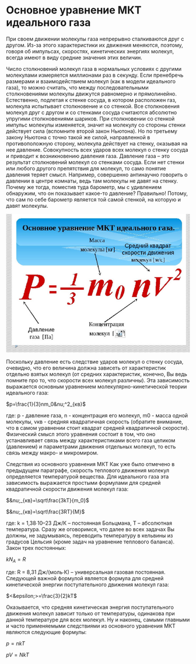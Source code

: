 # Основное уравнение МКТ идеального газа

При своем движении молекулы газа непрерывно сталкиваются друг с другом. Из-за этого характеристики их движения меняются, поэтому, говоря об импульсах, скоростях, кинетических энергиях молекул, всегда имеют в виду средние значения этих величин.

Число столкновений молекул газа в нормальных условиях с другими молекулами измеряется миллионами раз в секунду. Если пренебречь размерами и взаимодействием молекул (как в модели идеального газа), то можно считать, что между последовательными столкновениями молекулы движутся равномерно и прямолинейно. Естественно, подлетая к стенке сосуда, в котором расположен газ, молекула испытывает столкновение и со стенкой. Все столкновения молекул друг с другом и со стенками сосуда считаются абсолютно упругими столкновениями шариков. При столкновении со стенкой импульс молекулы изменяется, значит на молекулу со стороны стенки действует сила (вспомните второй закон Ньютона). Но по третьему закону Ньютона с точно такой же силой, направленной в противоположную сторону, молекула действует на стенку, оказывая на нее давление. Совокупность всех ударов всех молекул о стенку сосуда и приводит к возникновению давления газа. Давление газа – это результат столкновений молекул со стенками сосуда. Если нет стенки или любого другого препятствия для молекул, то само понятие давления теряет смысл. Например, совершенно антинаучно говорить о давлении в центре комнаты, ведь там молекулы не давят на стенку. Почему же тогда, поместив туда барометр, мы с удивлением обнаружим, что он показывает какое-то давление? Правильно! Потому, что сам по себе барометр является той самой стенкой, на которую и давят молекулы.

![](img/Screen_2.jpg)

Поскольку давление есть следствие ударов молекул о стенку сосуда, очевидно, что его величина должна зависеть от характеристик отдельно взятых молекул (от средних характеристик, конечно, Вы ведь помните про то, что скорости всех молекул различны). Эта зависимость выражается основным уравнением молекулярно-кинетической теории идеального газа:

$p=\frac{1}{3}nm_0&nu;^2_{кв}$

где: p - давление газа, n - концентрация его молекул, m0 - масса одной молекулы, vкв - средняя квадратичная скорость (обратите внимание, что в самом уравнении стоит квадрат средней квадратичной скорости). Физический смысл этого уравнения состоит в том, что оно устанавливает связь между характеристиками всего газа целиком (давлением) и параметрами движения отдельных молекул, то есть связь между макро- и микромиром.

Следствия из основного уравнения МКТ
Как уже было отмечено в предыдущем параграфе, скорость теплового движения молекул определяется температурой вещества. Для идеального газа эта зависимость выражается простыми формулами для средней квадратичной скорости движения молекул газа:

$&nu;_{кв}=\sqrt\frac{3kT}{m_0}$ 

$&nu;_{кв}=\sqrt\frac{3RT}{M}$

где: k = 1,38∙10–23 Дж/К – постоянная Больцмана, T – абсолютная температура. Сразу же оговоримся, что далее во всех задачах Вы должны, не задумываясь, переводить температуру в кельвины из градусов Цельсия (кроме задач на уравнение теплового баланса). Закон трех постоянных:

$kN_A=R$

где: R = 8,31 Дж/(моль∙К) – универсальная газовая постоянная. Следующей важной формулой является формула для средней кинетической энергии поступательного движения молекул газа:

$<&epsilon;>=\frac{3}{2}kT$

Оказывается, что средняя кинетическая энергия поступательного движения молекул зависит только от температуры, одинакова при данной температуре для всех молекул. Ну и наконец, самыми главными и часто применяемыми следствиями из основного уравнения МКТ являются следующие формулы:

$p=nkT$

$pV=NkT$

